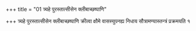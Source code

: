 +++
title = "01 त्र्यहे पुरस्तात्सीसेन क्लीबाच्छष्पाणि"

+++
त्र्यहे पुरस्तात्सीसेन क्लीबाच्छष्पाणि क्रीत्वा क्षौमे वासस्युपनह्य निधाय सौत्रामण्यास्तन्त्रं प्रक्रमयति १